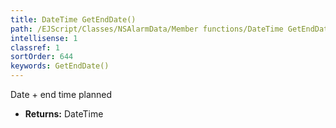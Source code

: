 ```yaml
---
title: DateTime GetEndDate()
path: /EJScript/Classes/NSAlarmData/Member functions/DateTime GetEndDate()
intellisense: 1
classref: 1
sortOrder: 644
keywords: GetEndDate()
---
```



Date + end time planned



* **Returns:** DateTime


